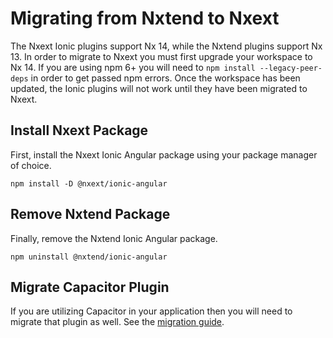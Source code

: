 # Migrating from Nxtend to Nxext

The Nxext Ionic plugins support Nx 14, while the Nxtend plugins support Nx 13. In order to migrate to Nxext you must first upgrade your workspace to Nx 14. If you are using npm 6+ you will need to `npm install --legacy-peer-deps` in order to get passed npm errors. Once the workspace has been updated, the Ionic plugins will not work until they have been migrated to Nxext.

## Install Nxext Package

First, install the Nxext Ionic Angular package using your package manager of choice.

```
npm install -D @nxext/ionic-angular
```

## Remove Nxtend Package

Finally, remove the Nxtend Ionic Angular package.

```
npm uninstall @nxtend/ionic-angular
```

## Migrate Capacitor Plugin

If you are utilizing Capacitor in your application then you will need to migrate that plugin as well. See the [migration guide](../capacitor/migrating-from-nxtend.md).
